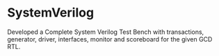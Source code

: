 # SystemVerilog
Developed a Complete System Verilog Test Bench with transactions, generator, driver, interfaces, monitor and scoreboard for the given GCD RTL.
